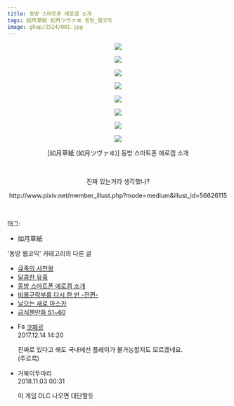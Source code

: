 ```yaml
---
title: 동방 스마트폰 에로겜 소개
tags: 如月草紙 如月ツヴァヰ 동방_웹코믹
image: ghap/2524/001.jpg
---
```

<div class="article">
<p style="text-align: center; clear: none; float: none;"><img src="{{ site.nasurl }}/ghap/2524/001.jpg"/></p>
<p style="text-align: center; clear: none; float: none;"><img src="{{ site.nasurl }}/ghap/2524/002.jpg"/></p>
<p style="text-align: center; clear: none; float: none;"><img src="{{ site.nasurl }}/ghap/2524/003.jpg"/></p>
<p style="text-align: center; clear: none; float: none;"><img src="{{ site.nasurl }}/ghap/2524/004.jpg"/></p>
<p style="text-align: center; clear: none; float: none;"><img src="{{ site.nasurl }}/ghap/2524/005.jpg"/></p>
<p style="text-align: center; clear: none; float: none;"><img src="{{ site.nasurl }}/ghap/2524/006.jpg"/></p>
<p style="text-align: center; clear: none; float: none;"><img src="{{ site.nasurl }}/ghap/2524/007.jpg"/></p>
<p style="text-align: center; clear: none; float: none;"><img src="{{ site.nasurl }}/ghap/2524/008.jpg"/></p>
<p style="text-align: center; clear: none; float: none;">[如月草紙 (如月ツヴァヰ)] 동방 스마트폰 에로겜 소개</p>
<p style="text-align: center; clear: none; float: none;"><br/></p>
<p style="text-align: center; clear: none; float: none;">진짜 있는거라 생각했나?</p>
<p style="text-align: center; clear: none; float: none;">http://www.pixiv.net/member_illust.php?mode=medium&amp;illust_id=56626115</p>
<p><br/></p>
</div><div class="tagTrail">
<p>태그: </p>
<ul>
<li>如月草紙</li>
</ul>
</div><div class="another">
<p>'동방 웹코믹' 카테고리의 다른 글</p>
<ul>
<li><a href="/2016-10-12-ghap_2545">큐족의 사천왕</a></li>
<li><a href="/2016-10-11-ghap_2538">달콤한 유혹</a></li>
<li><a href="/2016-10-10-ghap_2524">동방 스마트폰 에로겜 소개</a></li>
<li><a href="/2016-10-09-ghap_2520">비봉구락부를 다시 한 번 -전편-</a></li>
<li><a href="/2016-10-09-ghap_2519">날으는 새로 아스카</a></li>
<li><a href="/2016-10-09-ghap_2514">급식첸만화 51~60</a></li>
</ul>
</div><div class="cb_module cb_fluid">
<div class="cb_wrt cb_profile">
<div class="comment">
<ul>
<li class="cb_thumb_off" id="comment15151983">
<div class="cb_comment_area">
<div class="cb_info_area">
<div class="cb_section">
<span class="cb_nick_name"><img alt="Favicon of http://blog.naver.com/berpo77" height="16" onerror="this.onerror=null;this.parentNode.removeChild(this)" src="http://blog.naver.com/favicon.ico" width="16"/> <a href="http://blog.naver.com/berpo77" onclick="return openLinkInNewWindow(this)">코페르</a></span>
</div>
<div class="cb_section">
<span class="cb_date">2017.12.14 14:20 </span>
</div>
</div>
<div class="cb_dsc_comment">
<p class="cb_dsc">
											진짜로 있다고 해도 국내에선 플레이가 불가능할지도 모르겠네요. <br/>
(주르륵)
										</p>
</div>
</div></li>
<li class="cb_thumb_off" id="comment15366818">
<div class="cb_comment_area">
<div class="cb_info_area">
<div class="cb_section">
<span class="cb_nick_name">거북이두마리</span>
</div>
<div class="cb_section">
<span class="cb_date">2018.11.03 00:31 </span>
</div>
</div>
<div class="cb_dsc_comment">
<p class="cb_dsc">
											이 게임 DLC 나오면 대단할듯
										</p>
</div>
</div></li>
</ul>
</div>
</div><!-- commentList close -->
</div>
